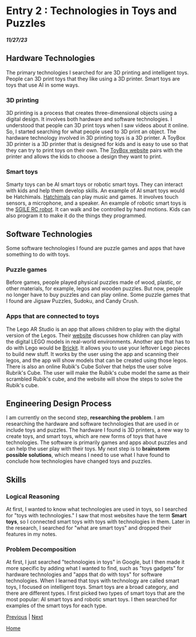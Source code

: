# Entry 2 : Technologies in Toys and Puzzles 
##### 11/27/23
## Hardware Technologies
The primary technologies I searched for are 3D printing and intelligent toys. People can 3D print toys that they like using a 3D printer. Smart toys are toys that use AI in some ways.

### 3D printing
3D printing is a process that creates three-dimensional objects using a digital design. It involves both hardware and software technologies. I understood that people can 3D print toys when I saw videos about it online. So, I started searching for what people used to 3D print an object. The hardware technology involved in 3D printing toys is a 3D printer. A ToyBox 3D printer is a 3D printer that is designed for kids and is easy to use so that they can try to print toys on their own. The [ToyBox website](https://www.make.toys/toys) pairs with the printer and allows the kids to choose a design they want to print.

### Smart toys
Smarty toys can be AI smart toys or robotic smart toys. They can interact with kids and help them develop skills. An example of AI smart toys would be Hatchimals. [Hatchimals](https://spinmastersupport.helpshift.com/hc/en/8-hatchimals/faq/1740-what-is-a-hatchimal/?p=web#:~:text=Hatchimals%20really%20walk%2C%20talk%2C%20dance,Hatchimals%20%E2%80%94%20who%20will%20you%20hatch%3F) can play music and games. It involves touch sensors, a microphone, and a speaker. An example of robotic smart toys is the [SGILE RC robot](https://www.sgile.com/blogs/sgile-toy/the-perfect-sgile-remote-control-robot-for-kids). It can walk and be controlled by hand motions. Kids can also program it to make it do the things they programmed.

## Software Technologies
Some software technologies I found are puzzle games and apps that have something to do with toys.

### Puzzle games
Before games, people played physical puzzles made of wood, plastic, or other materials, for example, legos and wooden puzzles. But now, people no longer have to buy puzzles and can play online. Some puzzle games that I found are Jigsaw Puzzles, Sudoku, and Candy Crush.

### Apps that are connected to toys
The Lego AR Studio is an app that allows children to play with the digital version of the Legos. Their [website](https://www.lego.com/en-us/aboutus/news/2019/october/lego-ar-studio) discusses how children can play with the digital LEGO models in real-world environments. Another app that has to do with Lego would be [Brickit](https://www.youtube.com/watch?v=e-wx0pCpPdc). It allows you to use your leftover Lego pieces to build new stuff. It works by the user using the app and scanning their legos, and the app will show models that can be created using those legos. There is also an online Rubik's Cube Solver that helps the user solve Rubrik's Cube. The user will make the Rubik's cube model the same as their scrambled Rubik's cube, and the website will show the steps to solve the Rubik's cube.

## Engineering Design Process
I am currently on the second step, **researching the problem**. I am researching the hardware and software technologies that are used in or include toys and puzzles. The hardware I found is 3D printers, a new way to create toys, and smart toys, which are new forms of toys that have technologies. The software is primarily games and apps about puzzles and can help the user play with their toys. My next step is to **brainstorm possible solutions**, which means I need to use what I have found to conclude how technologies have changed toys and puzzles.

## Skills
### Logical Reasoning
At first, I wanted to know what technologies are used in toys, so I searched for "toys with technologies." I saw that most websites have the term **Smart toys**, so I connected smart toys with toys with technologies in them. Later in the research, I searched for "what are smart toys" and dropped their features in my notes.

### Problem Decomposition
At first, I just searched "technologies in toys" in Google, but I then made it more specific by adding what I wanted to find, such as "toys gadgets" for hardware technologies and "apps that do with toys" for software technologies. When I learned that toys with technology are called smart toys, I focused on intelligent toys. Smart toys are a broad category, and there are different types. I first picked two types of smart toys that are the most popular: AI smart toys and robotic smart toys. I then searched for examples of the smart toys for each type.

[Previous](entry01.md) | [Next](entry03.md)

[Home](../README.md)